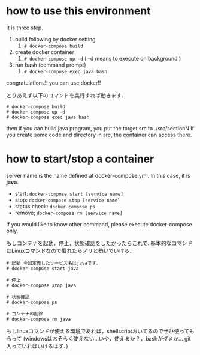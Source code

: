 # how to use this environment

It is three step.

1. build following by docker setting
	1. ```# docker-compose build```
2. create docker container
	1. ```# docker-compose up -d```
     ( -d means to execute on background )
3. run bash (command prompt)
	1. ```# docker-compose exec java bash```

congratulations!! you can use docker!!

とりあえず以下のコマンドを実行すれば動きます．
```
# docker-compose build
# docker-compose up -d
# docker-compose exec java bash
```


then if you can build java program, you put the target src to ./src/sectionN
If you create some code and directory in src, the container can access there.

# how to start/stop a container
server name is the name defined at docker-compose.yml.
In this case, it is **java**.

- start: ```docker-compose start [service name]```
- stop: ```docker-compose stop [service name]```
- status check: ```docker-compose ps```
- remove; ```docker-compose rm [service name]```

If you would like to know other command, please execute docker-compose only.

もしコンテナを起動，停止，状態確認をしたかったらこれで.
基本的なコマンドはLinuxコマンドなので慣れたらノリと勢いでいける．

```
# 起動 今回定義したサービス名はjavaです．
# docker-compose start java

# 停止
# docker-compose stop java

# 状態確認
# docker-compose ps

# コンテナの削除
# docker-compose rm java
```

もしlinuxコマンドが使える環境であれば，shellscriptおいてるのでぜひ使ってもらって
(windowsはおそらく使えない...いや，使えるか？，bashがダメか... git入っていればいけるはず．)
